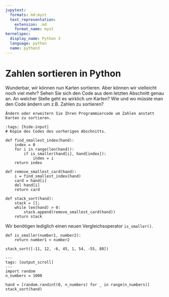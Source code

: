 ```yaml
---
jupytext:
  formats: md:myst
  text_representation:
    extension: .md
    format_name: myst
kernelspec:
  display_name: Python 3
  language: python
  name: python3
---
```


# Zahlen sortieren in Python

Wunderbar, wir können nun Karten sortieren. 
Aber können wir vielleicht noch viel mehr?
Sehen Sie sich den Code aus dem letzten Abschnitt genau an.
An welcher Stelle geht es wirklich um Karten?
Wie und wo müsste man den Code ändern um z.B. Zahlen zu sortieren?

```{exercise} Zahlen sortieren in Python
Ändern oder erweitern Sie Ihren Programmiercode um Zahlen anstatt Karten zu sortieren.
```

```{code-cell} python3
:tags: [hide-input]
# Kopie des Codes des vorherigen Abschnitts.

def find_smallest_index(hand):
    index = 0
    for i in range(len(hand)):
        if is_smaller(hand[i], hand[index]):
            index = i
    return index

def remove_smallest_card(hand):    
    i = find_smallest_index(hand)
    card = hand[i]
    del hand[i]
    return card

def stack_sort(hand):
    stack = [];
    while len(hand) > 0:
        stack.append(remove_smallest_card(hand))
    return stack   
```

Wir benötigen lediglich einen neuen Vergleichsoperator ``is_smaller()``.

```{code-cell} python3
def is_smaller(number1, number2):
    return number1 < number2

stack_sort([-11, 12, -6, 45, 1, 54, -55, 88])
```



```{code-cell} python3
---
tags: [output_scroll]
---
import random
n_numbers = 1000

hand = [random.randint(0, n_numbers) for _ in range(n_numbers)]
stack_sort(hand)
```
